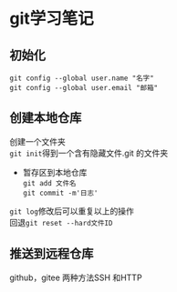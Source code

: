 # git学习笔记  
## 初始化  
`git config --global user.name "名字"`  
`git config --global user.email "邮箱"`
## 创建本地仓库  
创建一个文件夹  
`git init`得到一个含有隐藏文件.git 的文件夹  
* 暂存区到本地仓库  
`git add 文件名`  
`git commit -m'日志'`  

`git log`修改后可以重复以上的操作  
回退`git reset --hard文件ID`  
## 推送到远程仓库  
github，gitee 两种方法SSH 和HTTP  
